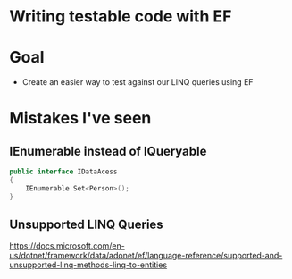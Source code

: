 # Writing testable code with EF

# Goal
- Create an easier way to test against our LINQ queries using EF

# Mistakes I've seen
## IEnumerable instead of IQueryable

```c#
public interface IDataAcess
{
    IEnumerable Set<Person>();
}
```

## Unsupported LINQ Queries
https://docs.microsoft.com/en-us/dotnet/framework/data/adonet/ef/language-reference/supported-and-unsupported-linq-methods-linq-to-entities
